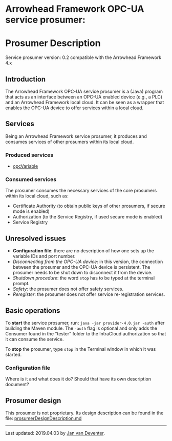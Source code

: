 Arrowhead Framework OPC-UA service prosumer:
=======
Prosumer Description
=======

Service prosumer version: 0.2 compatible with the Arrowhead Framework 4.x

## Introduction
The Arrowhead Framework OPC-UA service prosumer is a (Java) program that acts as an interface between an OPC-UA enabled device (e.g., a PLC) and an Arrowhead Framework local cloud.
It can be seen as a wrapper that enables the OPC-UA device to offer services within a local cloud.

## Services
Being an Arrowhead Framework service prosumer, it produces and consumes services of other prosumers within its local cloud.

### Produced services
- [opcVariable](opcVariable.md)

### Consumed services
The prosumer consumes the necessary services of the core prosumers within its local cloud, such as:
- Certificate Authority (to obtain public keys of other prosumers, if secure mode is enabled)
- Authorization (to the Service Registry, if used secure mode is enabled)
- Service Registry

## Unresolved issues
- **Configuration file**: there are no description of how one sets up the variable IDs and port number.
- *Disconnecting from the OPC-UA device*: in this version, the connection between the prosumer and the OPC-UA device is persistent. The prosumer needs to be shut down to disconnect it from the device.
- *Shutdown procedure*: the word `stop` has to be typed at the terminal prompt.
- *Safety*: the prosumer does not offer safety services.
- *Reregister*: the prosumer does not offer service re-registration services.

## Basic operations
To **start** the service prosumer, run: `java -jar provider-4.0.jar -auth` after building the Maven module. 
The `-auth` flag is optional and only adds the Consumer found in the "tester" folder to the IntraCloud authorization so that it can consume the service.

To **stop** the prosumer, type `stop` in the Terminal window in which it was started.

### Configuration file
Where is it and what does it do?
Should that have its own description document?

## Prosumer design
This prosumer is not proprietary.
Its design description can be found in the file: [prosumerDesignDescription.md](prosumerDesignDescription.md)
___
Last updated: 2019.04.03 by [Jan van Deventer](mailto:jan.van.deventer@ltu.se).